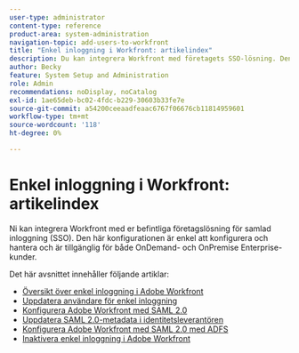 ```yaml
---
user-type: administrator
content-type: reference
product-area: system-administration
navigation-topic: add-users-to-workfront
title: "Enkel inloggning i Workfront: artikelindex"
description: Du kan integrera Workfront med företagets SSO-lösning. Den här konfigurationen är enkel att konfigurera och hantera och är tillgänglig för både OnDemand- och OnPremise Enterprise-kunder.
author: Becky
feature: System Setup and Administration
role: Admin
recommendations: noDisplay, noCatalog
exl-id: 1ae65deb-bc02-4fdc-b229-30603b33fe7e
source-git-commit: a54200ceeaadfeaac6767f06676cb11814959601
workflow-type: tm+mt
source-wordcount: '118'
ht-degree: 0%

---
```


# Enkel inloggning i Workfront: artikelindex

<!-- Audited: 05/2024 -->

Ni kan integrera Workfront med er befintliga företagslösning för samlad inloggning (SSO). Den här konfigurationen är enkel att konfigurera och hantera och är tillgänglig för både OnDemand- och OnPremise Enterprise-kunder.

Det här avsnittet innehåller följande artiklar:

* [Översikt över enkel inloggning i Adobe Workfront](../../../administration-and-setup/add-users/single-sign-on/sso-in-workfront.md)
* [Uppdatera användare för enkel inloggning](../../../administration-and-setup/add-users/single-sign-on/update-users-sso.md)
* [Konfigurera Adobe Workfront med SAML 2.0](../../../administration-and-setup/add-users/single-sign-on/configure-workfront-saml-2.md)
* [Uppdatera SAML 2.0-metadata i identitetsleverantören](../../../administration-and-setup/add-users/single-sign-on/update-saml-2-metadata-ip.md)
* [Konfigurera Adobe Workfront med SAML 2.0 med ADFS](../../../administration-and-setup/add-users/single-sign-on/configure-workfront-saml-2-adfs.md)
* [Inaktivera enkel inloggning i Adobe Workfront](../../../administration-and-setup/add-users/single-sign-on/deactivate-sso.md)
